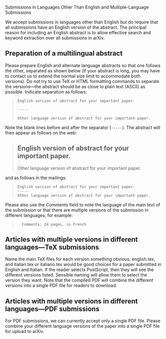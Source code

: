 Submissions in Languages Other Than English and Multiple-Language
Submissions

We accept submissions in languages other than English but do require
that all submissions have an English version of the abstract. The
principal reason for including an English abstract is to allow effective
search and keyword extraction over all submissions in arXiv.

Preparation of a multilingual abstract
--------------------------------------

Please prepare English and alternate language abstracts so that one
follows the other, separated as shown below (if your abstract is long,
you may have to contact us to extend the normal size limit to
accommodate both versions). Do not try to use TeX or HTML formatting
commands to separate the versions—the abstract should be as close to
plain text (ASCII) as possible. Indicate separation as follows:

>     English version of abstract for your important paper.
>
>     -----
>
>     Other language version of abstract for your important paper.

Note the blank lines before and after the separator (`-----`). The
abstract will then appear as follows on the web:

> English version of abstract for your important paper.  
> -----  
> Other language version of abstract for your important paper.

and as follows in the mailings:

>     English version of abstract for your important paper.
>     -----
>     Other language version of abstract for your important paper.

Please also use the Comments field to note the language of the main text
of the submission or that there are multiple versions of the submission
in different languages, for example:

>       Comments: 24 pages, in French

Articles with multiple versions in different languages—TeX submissions
----------------------------------------------------------------------

Name the main TeX files for each version something obvious; english.tex,
and italian.tex or italiano.tex would be good choices for a paper
submitted in English and Italian. If the reader selects PostScript, then
they will see the different versions listed. Sensible naming will allow
them to select the version they want. Note that the compiled PDF will
combine the different versions into a single PDF file for readers to
download.

Articles with multiple versions in different languages—PDF submissions
----------------------------------------------------------------------

For PDF submissions, we can currently accept only a single PDF file.
Please combine your different language versions of the paper into a
single PDF file for upload to arXiv.
